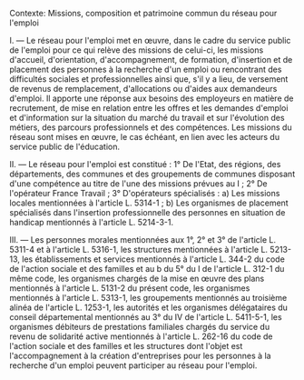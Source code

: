 Contexte: Missions, composition et patrimoine commun du réseau pour l'emploi

I. — Le réseau pour l'emploi met en œuvre, dans le cadre du service public de l'emploi pour ce qui relève des missions de celui-ci, les missions d'accueil, d'orientation, d'accompagnement, de formation, d'insertion et de placement des personnes à la recherche d'un emploi ou rencontrant des difficultés sociales et professionnelles ainsi que, s'il y a lieu, de versement de revenus de remplacement, d'allocations ou d'aides aux demandeurs d'emploi. Il apporte une réponse aux besoins des employeurs en matière de recrutement, de mise en relation entre les offres et les demandes d'emploi et d'information sur la situation du marché du travail et sur l'évolution des métiers, des parcours professionnels et des compétences. Les missions du réseau sont mises en œuvre, le cas échéant, en lien avec les acteurs du service public de l'éducation.

II. — Le réseau pour l'emploi est constitué : 1° De l'Etat, des régions, des départements, des communes et des groupements de communes disposant d'une compétence au titre de l'une des missions prévues au I ; 2° De l'opérateur France Travail ; 3° D'opérateurs spécialisés : a) Les missions locales mentionnées à l'article L. 5314-1 ; b) Les organismes de placement spécialisés dans l'insertion professionnelle des personnes en situation de handicap mentionnés à l'article L. 5214-3-1.

III. — Les personnes morales mentionnées aux 1°, 2° et 3° de l'article L. 5311-4 et à l'article L. 5316-1, les structures mentionnées à l'article L. 5213-13, les établissements et services mentionnés à l'article L. 344-2 du code de l'action sociale et des familles et au b du 5° du I de l'article L. 312-1 du même code, les organismes chargés de la mise en œuvre des plans mentionnés à l'article L. 5131-2 du présent code, les organismes mentionnés à l'article L. 5313-1, les groupements mentionnés au troisième alinéa de l'article L. 1253-1, les autorités et les organismes délégataires du conseil départemental mentionnés au 3° du IV de l'article L. 5411-5-1, les organismes débiteurs de prestations familiales chargés du service du revenu de solidarité active mentionnés à l'article L. 262-16 du code de l'action sociale et des familles et les structures dont l'objet est l'accompagnement à la création d'entreprises pour les personnes à la recherche d'un emploi peuvent participer au réseau pour l'emploi.